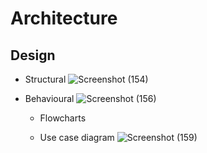 # Architecture

## Design
* Structural
![Screenshot (154)](https://user-images.githubusercontent.com/98829664/152668950-53368f8b-22a3-4d22-91f9-29f2e17ec348.png)

* Behavioural
![Screenshot (156)](https://user-images.githubusercontent.com/98829664/152670566-37ec9454-7404-4a31-a424-45d9aea1cf77.png)


    - Flowcharts
    

    - Use case diagram
    ![Screenshot (159)](https://user-images.githubusercontent.com/98829664/152671200-68905d1e-82f6-449a-8fd1-b007bcada4fc.png)